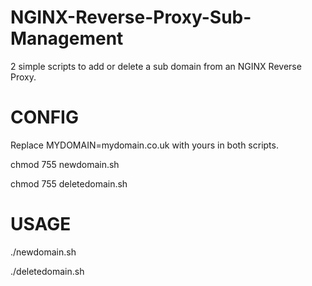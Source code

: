 # NGINX-Reverse-Proxy-Sub-Management

2 simple scripts to add or delete a sub domain from an NGINX Reverse Proxy.

# CONFIG

Replace MYDOMAIN=mydomain.co.uk with yours in both scripts.

chmod 755 newdomain.sh

chmod 755 deletedomain.sh

# USAGE

./newdomain.sh

./deletedomain.sh
